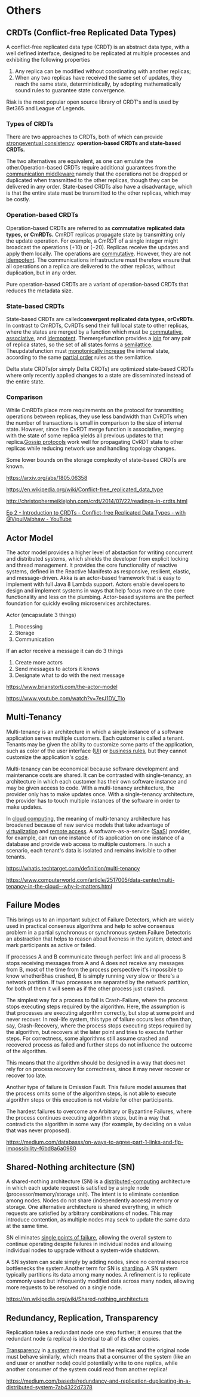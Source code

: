 # Others

## CRDTs (Conflict-free Replicated Data Types)

A conflict-free replicated data type (CRDT) is an abstract data type, with a well defined interface, designed to be replicated at multiple processes and exhibiting the following properties

1. Any replica can be modified without coordinating with another replicas;
2. When any two replicas have received the same set of updates, they reach the same state, deterministically, by adopting mathematically sound rules to guarantee state convergence.

Riak is the most popular open source library of CRDT's and is used by Bet365 and League of Legends.

### Types of CRDTs

There are two approaches to CRDTs, both of which can provide [strong](https://en.wikipedia.org/wiki/Strong_consistency)[eventual consistency](https://en.wikipedia.org/wiki/Eventual_consistency): **operation-based CRDTs and state-based CRDTs.**

The two alternatives are equivalent, as one can emulate the other.Operation-based CRDTs require additional guarantees from the [communication middleware](https://en.wikipedia.org/wiki/Communications_protocol);namely that the operations not be dropped or duplicated when transmitted to the other replicas, though they can be delivered in any order. State-based CRDTs also have a disadvantage, which is that the entire state must be transmitted to the other replicas, which may be costly.

### Operation-based CRDTs

Operation-based CRDTs are referred to as **commutative replicated data types, or CmRDTs.** CmRDT replicas propagate state by transmitting only the update operation. For example, a CmRDT of a single integer might broadcast the operations (+10) or (−20). Replicas receive the updates and apply them locally. The operations are [commutative](https://en.wikipedia.org/wiki/Commutative). However, they are not [idempotent](https://en.wikipedia.org/wiki/Idempotent). The communications infrastructure must therefore ensure that all operations on a replica are delivered to the other replicas, without duplication, but in any order.

Pure operation-based CRDTs are a variant of operation-based CRDTs that reduces the metadata size.

### State-based CRDTs

State-based CRDTs are called**convergent replicated data types, orCvRDTs**. In contrast to CmRDTs, CvRDTs send their full local state to other replicas, where the states are merged by a function which must be [commutative](https://en.wikipedia.org/wiki/Commutative), [associative](https://en.wikipedia.org/wiki/Associative), and [idempotent](https://en.wikipedia.org/wiki/Idempotent). Themergefunction provides a [join](https://en.wikipedia.org/wiki/Join_(mathematics)) for any pair of replica states, so the set of all states forms a [semilattice](https://en.wikipedia.org/wiki/Semilattice). Theupdatefunction must [monotonically increase](https://en.wikipedia.org/wiki/Monotonic_function) the internal state, according to the same [partial order](https://en.wikipedia.org/wiki/Partial_order) rules as the semilattice.

Delta state CRDTs(or simply Delta CRDTs) are optimized state-based CRDTs where only recently applied changes to a state are disseminated instead of the entire state.

### Comparison

While CmRDTs place more requirements on the protocol for transmitting operations between replicas, they use less bandwidth than CvRDTs when the number of transactions is small in comparison to the size of internal state. However, since the CvRDT merge function is associative, merging with the state of some replica yields all previous updates to that replica.[Gossip protocols](https://en.wikipedia.org/wiki/Gossip_protocol) work well for propagating CvRDT state to other replicas while reducing network use and handling topology changes.

Some lower bounds on the storage complexity of state-based CRDTs are known.

<https://arxiv.org/abs/1805.06358>

<https://en.wikipedia.org/wiki/Conflict-free_replicated_data_type>

<http://christophermeiklejohn.com/crdt/2014/07/22/readings-in-crdts.html>

[Ep 2 - Introduction to CRDTs - Conflict-free Replicated Data Types - with @VipulVaibhaw - YouTube](https://www.youtube.com/watch?v=Paau_t0aZKw&ab_channel=AsliEngineeringbyArpitBhayani)

## Actor Model

The actor model provides a higher level of abstaction for writing concurrent and distributed systems, which shields the developer from explicit locking and thread management. It provides the core functionality of reactive systems, defined in the Reactive Manifesto as responsive, resilient, elastic, and message-driven. Akka is an actor-based framework that is easy to implement with full Java 8 Lambda support. Actors enable developers to design and implement systems in ways that help focus more on the core functionality and less on the plumbing. Actor-based systems are the perfect foundation for quickly evoling microservices architectures.

Actor (encapsulate 3 things)

1. Processing
2. Storage
3. Communication

If an actor receive a message it can do 3 things

1. Create more actors
2. Send messages to actors it knows
3. Designate what to do with the next message

<https://www.brianstorti.com/the-actor-model>

<https://www.youtube.com/watch?v=7erJ1DV_Tlo>

## Multi-Tenancy

Multi-tenancy is an architecture in which a single instance of a software application serves multiple customers. Each customer is called a tenant. Tenants may be given the ability to customize some parts of the application, such as color of the user interface ([UI](http://searchsoa.techtarget.com/definition/user-interface)) or [business rules](http://whatis.techtarget.com/definition/business-rule), but they cannot customize the application's [code](http://whatis.techtarget.com/definition/code).

Multi-tenancy can be economical because software development and maintenance costs are shared. It can be contrasted with single-tenancy, an architecture in which each customer has their own software instance and may be given access to code. With a multi-tenancy architecture, the provider only has to make updates once. With a single-tenancy architecture, the provider has to touch multiple instances of the software in order to make updates.

In [cloud computing](http://searchcloudcomputing.techtarget.com/definition/cloud-computing), the meaning of multi-tenancy architecture has broadened because of new service models that take advantage of [virtualization](http://searchservervirtualization.techtarget.com/definition/virtualization) and [remote access](http://searchmidmarketsecurity.techtarget.com/definition/remote-access). A software-as-a-service ([SaaS](http://whatis.techtarget.com/definition/SaaS)) provider, for example, can run one instance of its application on one instance of a database and provide web access to multiple customers. In such a scenario, each tenant's data is isolated and remains invisible to other tenants.

<https://whatis.techtarget.com/definition/multi-tenancy>

<https://www.computerworld.com/article/2517005/data-center/multi-tenancy-in-the-cloud--why-it-matters.html>

## Failure Modes

This brings us to an important subject of Failure Detectors, which are widely used in practical consensus algorithms and help to solve consensus problem in a partial synchronous or synchronous system.Failure Detectoris an abstraction that helps to reason about liveness in the system, detect and mark participants as active or failed.

If processes A and B communicate through perfect link and all process B stops receiving messages from A and A does not receive any messages from B, most of the time from the process perspective it's impossible to know whetherBhas crashed, B is simply running very slow or there's a network partition. If two processes are separated by the network partition, for both of them it will seem as if the other process just crashed.

The simplest way for a process to fail is Crash-Failure, where the process stops executing steps required by the algorithm. Here, the assumption is that processes are executing algorithm correctly, but stop at some point and never recover. In real-life system, this type of failure occurs less often than, say, Crash-Recovery, where the process stops executing steps required by the algorithm, but recovers at the later point and tries to execute further steps. For correctness, some algorithms still assume crashed and recovered process as failed and further steps do not influence the outcome of the algorithm.

This means that the algorithm should be designed in a way that does not rely for on process recovery for correctness, since it may never recover or recover too late.

Another type of failure is Omission Fault. This failure model assumes that the process omits some of the algorithm steps, is not able to execute algorithm steps or this execution is not visible for other participants.

The hardest failures to overcome are Arbitrary or Byzantine Failures, where the process continues executing algorithm steps, but in a way that contradicts the algorithm in some way (for example, by deciding on a value that was never proposed).

<https://medium.com/databasss/on-ways-to-agree-part-1-links-and-flp-impossibility-f6bd8a6a0980>

## Shared-Nothing architecture (SN)

A shared-nothing architecture (SN) is a [distributed-computing](https://en.wikipedia.org/wiki/Distributed_computing) architecture in which each update request is satisfied by a single node (processor/memory/storage unit). The intent is to eliminate contention among nodes. Nodes do not share (independently access) memory or storage. One alternative architecture is shared everything, in which requests are satisfied by arbitrary combinations of nodes. This may introduce contention, as multiple nodes may seek to update the same data at the same time.

SN eliminates [single points of failure](https://en.wikipedia.org/wiki/Single_point_of_failure), allowing the overall system to continue operating despite failures in individual nodes and allowing individual nodes to upgrade without a system-wide shutdown.

A SN system can scale simply by adding nodes, since no central resource bottlenecks the system.Another term for SN is [sharding](https://en.wikipedia.org/wiki/Sharding). A SN system typically partitions its data among many nodes. A refinement is to replicate commonly used but infrequently modified data across many nodes, allowing more requests to be resolved on a single node.

<https://en.wikipedia.org/wiki/Shared-nothing_architecture>

## Redundancy, Replication, Transparency

Replication takes a redundant node one step further; it ensures that the redundant node (a replica) is identical to all of its other copies.

[Transparency](https://medium.com/baseds/transparency-illusions-of-a-single-system-part-1-b01c25f7dddd) in [a system](https://medium.com/baseds/transparency-illusions-of-a-single-system-part-2-2b21c5047774) means that all the replicas and the original node must behave similarly, which means that a consumer of the system (like an end user or another node) could potentially write to one replica, while another consumer of the system could read from another replica!

<https://medium.com/baseds/redundancy-and-replication-duplicating-in-a-distributed-system-7ab4322d7378>
